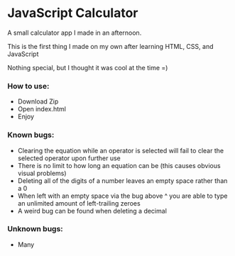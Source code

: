 # JavaScript Calculator
A small calculator app I made in an afternoon.

This is the first thing I made on my own after learning HTML, CSS, and JavaScript

Nothing special, but I thought it was cool at the time =)

### How to use:
- Download Zip
- Open index.html
- Enjoy

### Known bugs:
- Clearing the equation while an operator is selected will fail to clear the selected operator upon further use
- There is no limit to how long an equation can be (this causes obvious visual problems)
- Deleting all of the digits of a number leaves an empty space rather than a 0
- When left with an empty space via the bug above ^ you are able to type an unlimited amount of left-trailing zeroes
- A weird bug can be found when deleting a decimal

### Unknown bugs:
- Many


